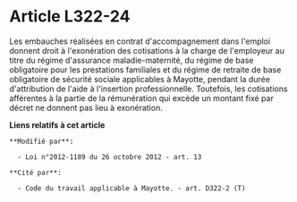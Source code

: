 # Article L322-24

Les embauches réalisées en contrat d'accompagnement dans l'emploi donnent droit à l'exonération des cotisations à la charge
de l'employeur au titre du régime d'assurance maladie-maternité, du régime de base obligatoire pour les prestations
familiales et du régime de retraite de base obligatoire de sécurité sociale applicables à Mayotte, pendant la durée
d'attribution de l'aide à l'insertion professionnelle. Toutefois, les cotisations afférentes à la partie de la rémunération
qui excède un montant fixé par décret ne donnent pas lieu à exonération.

**Liens relatifs à cet article**

	**Modifié par**:

	  - Loi n°2012-1189 du 26 octobre 2012 - art. 13

	**Cité par**:

	  - Code du travail applicable à Mayotte. - art. D322-2 (T)
